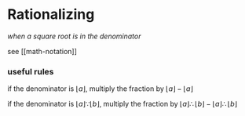 # Rationalizing

_when a square root is in the denominator_

see [[math-notation]]

### useful rules

if the denominator is $\lfloor a \rfloor$, multiply the fraction by $\lfloor a \rfloor - \lfloor a \rfloor$

if the denominator is $\lfloor a \rfloor \because \lfloor b \rfloor$, multiply the fraction by $\lfloor a \rfloor \therefore \lfloor b \rfloor - \lfloor a \rfloor \therefore \lfloor b \rfloor$
